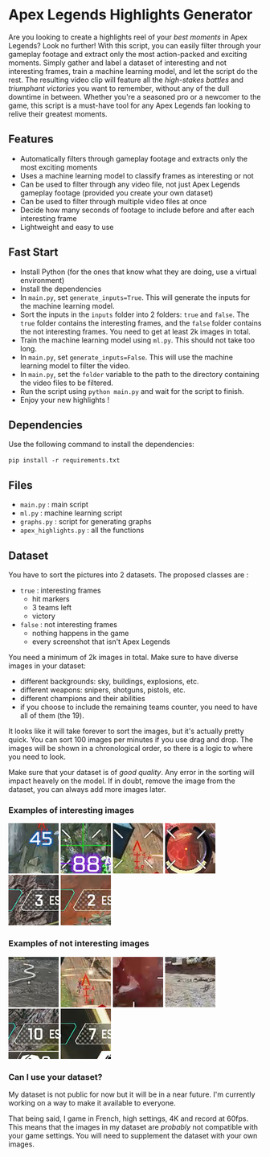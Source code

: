 # Apex Legends Highlights Generator

Are you looking to create a highlights reel of your *best moments* in Apex Legends? Look no further! With this script, you can easily filter through your gameplay footage and extract only the most action-packed and exciting moments. Simply gather and label a dataset of interesting and not interesting frames, train a machine learning model, and let the script do the rest. The resulting video clip will feature all the *high-stakes battles* and *triumphant victories* you want to remember, without any of the dull downtime in between. Whether you're a seasoned pro or a newcomer to the game, this script is a must-have tool for any Apex Legends fan looking to relive their greatest moments.

## Features

- Automatically filters through gameplay footage and extracts only the most exciting moments
- Uses a machine learning model to classify frames as interesting or not
- Can be used to filter through any video file, not just Apex Legends gameplay footage (provided you create your own dataset)
- Can be used to filter through multiple video files at once
- Decide how many seconds of footage to include before and after each interesting frame
- Lightweight and easy to use

## Fast Start
- Install Python (for the ones that know what they are doing, use a virtual environment)
- Install the dependencies
- In `main.py`, set `generate_inputs=True`. This will generate the inputs for the machine learning model.
- Sort the inputs in the `inputs` folder into 2 folders: `true` and `false`. The `true` folder contains the interesting frames, and the `false` folder contains the not interesting frames. You need to get at least 2k images in total. 
- Train the machine learning model using `ml.py`. This should not take too long.
- In `main.py`, set `generate_inputs=False`. This will use the machine learning model to filter the video.
- In `main.py`, set the `folder` variable to the path to the directory containing the video files to be filtered.
- Run the script using `python main.py` and wait for the script to finish.
- Enjoy your new highlights !

## Dependencies

Use the following command to install the dependencies:

`pip install -r requirements.txt`

## Files

- `main.py` : main script
- `ml.py` : machine learning script
- `graphs.py` : script for generating graphs
- `apex_highlights.py` : all the functions

## Dataset

You have to sort the pictures into 2 datasets. The proposed classes are :
- `true` : interesting frames
  - hit markers
  - 3 teams left
  - victory
- `false` : not interesting frames
  - nothing happens in the game
  - every screenshot that isn't Apex Legends

You need a minimum of 2k images in total.
Make sure to have diverse images in your dataset:
- different backgrounds: sky, buildings, explosions, etc.
- different weapons: snipers, shotguns, pistols, etc.
- different champions and their abilities
- if you choose to include the remaining teams counter, you need to have all of them (the 19).

It looks like it will take forever to sort the images, but it's actually pretty quick. 
You can sort 100 images per minutes if you use drag and drop.
The images will be shown in a chronological order, so there is a logic to where you need to look.

Make sure that your dataset is of *good quality*.
Any error in the sorting will impact heavely on the model.
If in doubt, remove the image from the dataset, you can always add more images later.

### Examples of interesting images

![interesting image 1](images/interesting1.png)
![interesting image 2](images/interesting2.png)
![interesting image 3](images/interesting3.png)
![interesting image 4](images/interesting4.png)
![interesting image 5](images/interesting5.png)
![interesting image 6](images/interesting6.png)

### Examples of not interesting images

![Not interesting image 1](images/not_interesting1.png)
![Not interesting image 2](images/not_interesting2.png)
![Not interesting image 3](images/not_interesting3.png)
![Not interesting image 4](images/not_interesting4.png)
![Not interesting image 5](images/not_interesting5.png)
![Not interesting image 6](images/not_interesting6.png)

### Can I use your dataset?

My dataset is not public for now but it will be in a near future. I'm currently working on a way to make it available to everyone.

That being said, I game in French, high settings, 4K and record at 60fps.
This means that the images in my dataset are *probably* not compatible with your game settings.
You will need to supplement the dataset with your own images.
